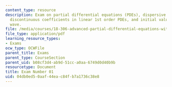 ```yaml
---
content_type: resource
description: Exam on partial differential equations (PDEs), dispersive waves and modulation,
  discontinuous coefficients in linear 1st order PDEs, and initial values for a kinematic
  wave.
file: /media/courses/18-306-advanced-partial-differential-equations-with-applications-fall-2009/04db0ed50aaf44eac84fb7a1736c38e8_MIT18_306f09_exam01_StmEx200901.pdf
file_type: application/pdf
learning_resource_types:
- Exams
ocw_type: OCWFile
parent_title: Exams
parent_type: CourseSection
parent_uid: b08cf3d4-ab9d-51cc-a0aa-6749d0d40b9b
resourcetype: Document
title: Exam Number 01
uid: 04db0ed5-0aaf-44ea-c84f-b7a1736c38e8
---
```

